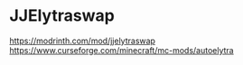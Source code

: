 # JJElytraswap

https://modrinth.com/mod/jjelytraswap
https://www.curseforge.com/minecraft/mc-mods/autoelytra
